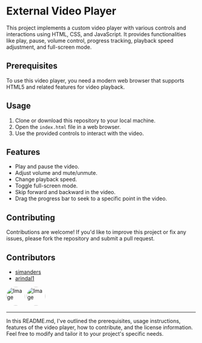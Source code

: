 # External Video Player

This project implements a custom video player with various controls and interactions using HTML, CSS, and JavaScript. It provides functionalities like play, pause, volume control, progress tracking, playback speed adjustment, and full-screen mode.

## Prerequisites

To use this video player, you need a modern web browser that supports HTML5 and related features for video playback.

## Usage

1. Clone or download this repository to your local machine.
2. Open the `index.html` file in a web browser.
3. Use the provided controls to interact with the video.

## Features

- Play and pause the video.
- Adjust volume and mute/unmute.
- Change playback speed.
- Toggle full-screen mode.
- Skip forward and backward in the video.
- Drag the progress bar to seek to a specific point in the video.

## Contributing

Contributions are welcome! If you'd like to improve this project or fix any issues, please fork the repository and submit a pull request.

## Contributors

- [simanders](https://github.com/simanders)
- [arindal1](https://github.com/arindal1)

<img src="https://avatars.githubusercontent.com/u/90633213?v=4" alt="Image" width="50" height="50" style="border-radius: 50%">
<img src="https://avatars.githubusercontent.com/u/110285827?v=4" alt="Image" width="50" height="50" style="border-radius: 50%">


---

In this README.md, I've outlined the prerequisites, usage instructions, features of the video player, how to contribute, and the license information. Feel free to modify and tailor it to your project's specific needs.
